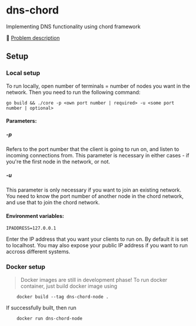 # dns-chord
Implementing DNS functionality using chord framework

🚀 [Problem description](https://github.com/fauzxan/dns-chord/blob/main/documentation/problem-description.md)

## Setup

### Local setup
To run locally, open number of terminals = number of nodes you want in the network. Then you need to run the following command:

```shell
go build && ./core -p <own port number | required> -u <some port number | optional>
```
#### Parameters:
##### -p
Refers to the port number that the client is going to run on, and listen to incoming connections from. This parameter is necessary in either cases - if you're the first node in the network, or not.

##### -u
This parameter is only necessary if you want to join an existing network. You need to know the port number of another node in the chord network, and use that to join the chord network. 

#### Environment variables:

```
IPADDRESS=127.0.0.1
```
Enter the IP address that you want your clients to run on. By default it is set to localhost. You may also expose your public IP address if you want to run accross different systems. 

### Docker setup
> Docker images are still in development phase!
To run docker container, just build docker image using 

```
    docker build --tag dns-chord-node .
```

If successfully built, then run

```
    docker run dns-chord-node
```
